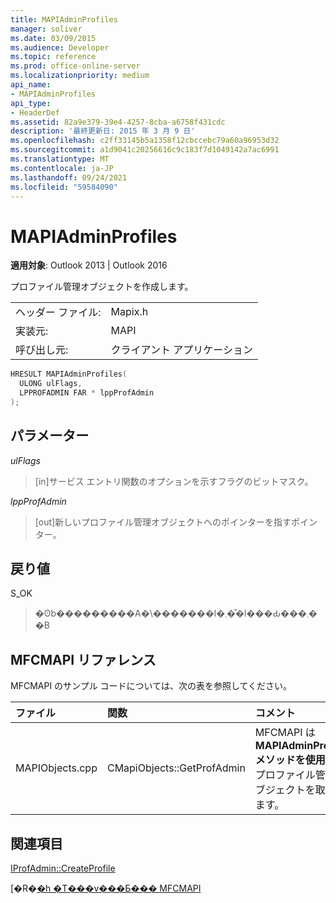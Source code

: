```yaml
---
title: MAPIAdminProfiles
manager: soliver
ms.date: 03/09/2015
ms.audience: Developer
ms.topic: reference
ms.prod: office-online-server
ms.localizationpriority: medium
api_name:
- MAPIAdminProfiles
api_type:
- HeaderDef
ms.assetid: 82a9e379-39e4-4257-8cba-a6758f431cdc
description: '最終更新日: 2015 年 3 月 9 日'
ms.openlocfilehash: c2ff33145b5a1358f12cbccebc79a60a96953d32
ms.sourcegitcommit: a1d9041c20256616c9c183f7d1049142a7ac6991
ms.translationtype: MT
ms.contentlocale: ja-JP
ms.lasthandoff: 09/24/2021
ms.locfileid: "59584090"
---
```

# <a name="mapiadminprofiles"></a>MAPIAdminProfiles

  
  
**適用対象**: Outlook 2013 | Outlook 2016 
  
プロファイル管理オブジェクトを作成します。 
  
|||
|:-----|:-----|
|ヘッダー ファイル:  <br/> |Mapix.h  <br/> |
|実装元:  <br/> |MAPI  <br/> |
|呼び出し元:  <br/> |クライアント アプリケーション  <br/> |
   
```cpp
HRESULT MAPIAdminProfiles(
  ULONG ulFlags,
  LPPROFADMIN FAR * lppProfAdmin
);
```

## <a name="parameters"></a>パラメーター

 _ulFlags_
  
> [in]サービス エントリ関数のオプションを示すフラグのビットマスク。 
    
 _lppProfAdmin_
  
> [out]新しいプロファイル管理オブジェクトへのポインターを指すポインター。
    
## <a name="return-value"></a>戻り値

S_OK 
  
> �ʘb���������A�\�������l�܂��͒l���Ԃ���܂��B
    
## <a name="mfcmapi-reference"></a>MFCMAPI リファレンス

MFCMAPI のサンプル コードについては、次の表を参照してください。
  
|**ファイル**|**関数**|**コメント**|
|:-----|:-----|:-----|
|MAPIObjects.cpp  <br/> |CMapiObjects::GetProfAdmin  <br/> |MFCMAPI は **MAPIAdminProfiles メソッドを使用して** プロファイル管理オブジェクトを取得します。  <br/> |
   
## <a name="see-also"></a>関連項目



[IProfAdmin::CreateProfile](iprofadmin-createprofile.md)


[�R�[�h �T���v���Ƃ��� MFCMAPI](mfcmapi-as-a-code-sample.md)

